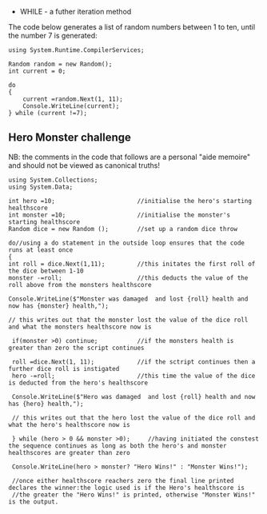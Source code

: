 * WHILE - a futher iteration method

The code below generates a list of random numbers between 1 to ten, until the number 7 is generated:

    using System.Runtime.CompilerServices;

    Random random = new Random();
    int current = 0;

    do
    {
        current =random.Next(1, 11);
        Console.WriteLine(current);
    } while (current !=7);

<h2>Hero Monster challenge</h2>

NB: the comments in the code that follows are a personal "aide memoire" and should not be viewed as canonical truths!

    using System.Collections;
    using System.Data;

    int hero =10;                       //initialise the hero's starting healthscore
    int monster =10;                    //initialise the monster's starting healthscore
    Random dice = new Random ();        //set up a random dice throw

    do//using a do statement in the outside loop ensures that the code runs at least once
    {
    int roll = dice.Next(1,11);         //this initates the first roll of the dice between 1-10
    monster -=roll;                     //this deducts the value of the roll above from the monsters healthscore

    Console.WriteLine($"Monster was damaged  and lost {roll} health and now has {monster} health,");

    // this writes out that the monster lost the value of the dice roll and what the monsters healthscore now is

     if(monster >0) continue;           //if the monsters health is greater than zero the script continues

     roll =dice.Next(1, 11);            //if the sctript continues then a further dice roll is instigated
     hero -=roll;                       //this time the value of the dice is deducted from the hero's healthscore
     
     Console.WriteLine($"Hero was damaged  and lost {roll} health and now has {hero} health,");

     // this writes out that the hero lost the value of the dice roll and what the hero's healthscore now is
     
     } while (hero > 0 && monster >0);     //having initiated the constest the sequence continues as long as both the hero's and monster healthscores are greater than zero
 
     Console.WriteLine(hero > monster? "Hero Wins!" : "Monster Wins!");
     
     //once either healthscore reachers zero the final line printed declares the winner:the logic used is if the Hero's healthscore is
     //the greater the "Hero Wins!" is printed, otherwise "Monster Wins!" is the output.
